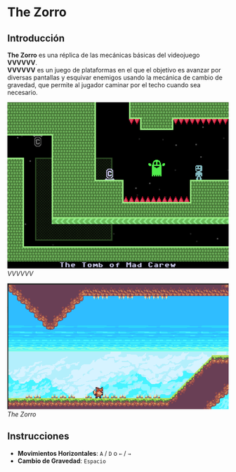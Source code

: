 # The Zorro

## Introducción

**The Zorro** es una réplica de las mecánicas básicas del videojuego **VVVVVV**.  
**VVVVVV** es un juego de plataformas en el que el objetivo es avanzar por diversas pantallas y esquivar enemigos usando la mecánica de cambio de gravedad, que permite al jugador caminar por el techo cuando sea necesario.

![VVVVVV](
https://github.com/shuohaohuang/HuangShuoHao_M17UFR1/blob/main/Images/VVVVVV_-_The_Tomb_of_Mad_Carew.png)  
*VVVVVV*

![The Zorro](https://github.com/shuohaohuang/HuangShuoHao_M17UFR1/blob/main/Images/The%20Zorro.png)  
*The Zorro*

## Instrucciones

- **Movimientos Horizontales**: `A` / `D` o `←` / `→`
- **Cambio de Gravedad**: `Espacio`

 

